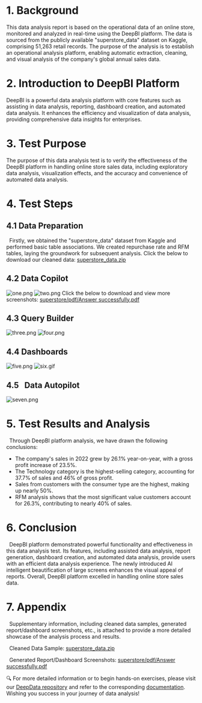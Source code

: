 # 1. Background
 
 This data analysis report is based on the operational data of an online store, monitored and analyzed in real-time using the DeepBI platform. The data is sourced from the publicly available "superstore_data" dataset on Kaggle, comprising 51,263 retail records. The purpose of the analysis is to establish an operational analysis platform, enabling automatic extraction, cleaning, and visual analysis of the company's global annual sales data.
# 2. Introduction to DeepBI Platform
  
DeepBI is a powerful data analysis platform with core features such as assisting in data analysis, reporting, dashboard creation, and automated data analysis. It enhances the efficiency and visualization of data analysis, providing comprehensive data insights for enterprises.
# 3. Test Purpose

The purpose of this data analysis test is to verify the effectiveness of the DeepBI platform in handling online store sales data, including exploratory data analysis, visualization effects, and the accuracy and convenience of automated data analysis.
# 4. Test Steps
## 4.1  Data Preparation

  Firstly, we obtained the "superstore_data" dataset from Kaggle and performed basic table associations. We created repurchase rate and RFM tables, laying the groundwork for subsequent analysis.
  Click the below to download our cleaned data:
  [superstore_data.zip](./data/superstore_data.zip)
## 4.2 Data Copilot
![one.png](./img/one.png)
![two.png](./img/two.png)
Click the below to download and view more screenshots:
[superstore/pdf/Answer successfully.pdf](./pdf/All%20case%20screenshots.pdf)
## 4.3 Query Builder
![three.png](./img/three.png)
![four.png](./img/four.png)
## 4.4 Dashboards
![five.png](./img/five.png)
![six.gif](./img/six.gif)
## 4.5   Data Autopilot
![seven.png](./img/seven.png)
# 5. Test Results and Analysis

  Through DeepBI platform analysis, we have drawn the following conclusions:
- The company's sales in 2022 grew by 26.1% year-on-year, with a gross profit increase of 23.5%.
- The Technology category is the highest-selling category, accounting for 37.7% of sales and 46% of gross profit.
- Sales from customers with the consumer type are the highest, making up nearly 50%.
- RFM analysis shows that the most significant value customers account for 26.3%, contributing to nearly 40% of sales.
# 6. Conclusion

  DeepBI platform demonstrated powerful functionality and effectiveness in this data analysis test. Its features, including assisted data analysis, report generation, dashboard creation, and automated data analysis, provide users with an efficient data analysis experience. The newly introduced AI intelligent beautification of large screens enhances the visual appeal of reports. Overall, DeepBI platform excelled in handling online store sales data.
# 7. Appendix

  Supplementary information, including cleaned data samples, generated report/dashboard screenshots, etc., is attached to provide a more detailed showcase of the analysis process and results.

  Cleaned Data Sample:
[superstore_data.zip](./data/superstore_data.zip)

  Generated Report/Dashboard Screenshots:
[superstore/pdf/Answer successfully.pdf](./pdf/All%20case%20screenshots.pdf)
  

🔍 For more detailed information or to begin hands-on exercises, please visit our [DeepData repository](https://github.com/DeepInsight-AI/DeepData) and refer to the corresponding [documentation](https://deepthought.feishu.cn/wiki/space/7323090769442193412?ccm_open_type=lark_wiki_spaceLink&open_tab_from=wiki_home). Wishing you success in your journey of data analysis!
